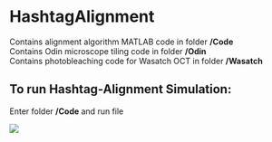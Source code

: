 # HashtagAlignment
Contains alignment algorithm MATLAB code in folder **/Code**  
Contains Odin microscope  tiling code in folder **/Odin**  
Contains photobleaching code for Wasatch OCT in folder **/Wasatch**  

## To run Hashtag-Alignment Simulation:
Enter folder **/Code** and run file 


![](./doc/simulation_1.png)

